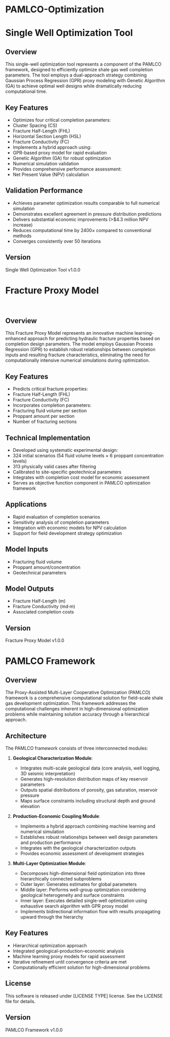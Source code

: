 # PAMLCO-Optimization

# Single Well Optimization Tool
## Overview
This single-well optimization tool represents a component of the PAMLCO framework, designed to efficiently optimize shale gas well completion parameters. The tool employs a dual-approach strategy combining Gaussian Process Regression (GPR) proxy modeling with Genetic Algorithm (GA) to achieve optimal well designs while dramatically reducing computational time.
## Key Features
- Optimizes four critical completion parameters:
- Cluster Spacing (CS)
- Fracture Half-Length (FHL)
- Horizontal Section Length (HSL)
- Fracture Conductivity (FC)
- Implements a hybrid approach using:
- GPR-based proxy model for rapid evaluation
- Genetic Algorithm (GA) for robust optimization
- Numerical simulation validation
- Provides comprehensive performance assessment:
- Net Present Value (NPV) calculation
## Validation Performance
- Achieves parameter optimization results comparable to full numerical simulation
- Demonstrates excellent agreement in pressure distribution predictions
- Delivers substantial economic improvements (>$4.3 million NPV increase)
- Reduces computational time by 2400× compared to conventional methods
- Converges consistently over 50 iterations
## Version
Single Well Optimization Tool v1.0.0



# Fracture Proxy Model
﻿
## Overview
This Fracture Proxy Model represents an innovative machine learning-enhanced approach for predicting hydraulic fracture properties based on completion design parameters. The model employs Gaussian Process Regression (GPR) to establish robust relationships between completion inputs and resulting fracture characteristics, eliminating the need for computationally intensive numerical simulations during optimization.
﻿
## Key Features
- Predicts critical fracture properties:
- Fracture Half-Length (FHL)
- Fracture Conductivity (FC)
- Incorporates completion parameters:
- Fracturing fluid volume per section
- Proppant amount per section
- Number of fracturing sections
﻿
## Technical Implementation
- Developed using systematic experimental design:
- 324 initial scenarios (54 fluid volume levels × 6 proppant concentration levels)
- 313 physically valid cases after filtering
- Calibrated to site-specific geotechnical parameters
- Integrates with completion cost model for economic assessment
- Serves as objective function component in PAMLCO optimization framework
﻿
## Applications
- Rapid evaluation of completion scenarios
- Sensitivity analysis of completion parameters
- Integration with economic models for NPV calculation
- Support for field development strategy optimization
﻿
## Model Inputs
- Fracturing fluid volume
- Proppant amount/concentration
- Geotechnical parameters 
﻿
## Model Outputs
- Fracture Half-Length (m)
- Fracture Conductivity (md·m)
- Associated completion costs
﻿
## Version
Fracture Proxy Model v1.0.0

# PAMLCO Framework

## Overview
The Proxy-Assisted Multi-Layer Cooperative Optimization (PAMLCO) framework is a comprehensive computational solution for field-scale shale gas development optimization. This framework addresses the computational challenges inherent in high-dimensional optimization problems while maintaining solution accuracy through a hierarchical approach.

## Architecture
The PAMLCO framework consists of three interconnected modules:

1. **Geological Characterization Module**:
   - Integrates multi-scale geological data (core analysis, well logging, 3D seismic interpretation)
   - Generates high-resolution distribution maps of key reservoir parameters
   - Outputs spatial distributions of porosity, gas saturation, reservoir pressure
   - Maps surface constraints including structural depth and ground elevation

2. **Production-Economic Coupling Module**:
   - Implements a hybrid approach combining machine learning and numerical simulation
   - Establishes robust relationships between well design parameters and production performance
   - Integrates with the geological characterization outputs
   - Provides economic assessment of development strategies

3. **Multi-Layer Optimization Module**:
   - Decomposes high-dimensional field optimization into three hierarchically connected subproblems
   - Outer layer: Generates estimates for global parameters
   - Middle layer: Performs well-group optimization considering geological heterogeneity and surface constraints
   - Inner layer: Executes detailed single-well optimization using exhaustive search algorithm with GPR proxy model
   - Implements bidirectional information flow with results propagating upward through the hierarchy

## Key Features
- Hierarchical optimization approach
- Integrated geological-production-economic analysis
- Machine learning proxy models for rapid assessment
- Iterative refinement until convergence criteria are met
- Computationally efficient solution for high-dimensional problems

## License
This software is released under [LICENSE TYPE] license. See the LICENSE file for details.

## Version
PAMLCO Framework v1.0.0
